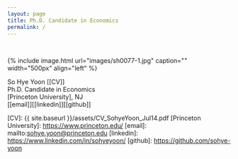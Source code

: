 ```yaml
---
layout: page
title: Ph.D. Candidate in Economics   
permalink: /
---
```

<br> 

{% include image.html url="images/sh0077-1.jpg" caption="" width="500px" align="left" %}


So Hye Yoon [[CV]]<br />
Ph.D. Candidate in Economics <br />
[Princeton University], NJ <br />
[[email]][[linkedin]][[github]] <br />

[CV]: {{ site.baseurl }}/assets/CV_SohyeYoon_Jul14.pdf
[Princeton University]: https://www.princeton.edu/
[email]: mailto:sohye.yoon@princeton.edu
[linkedin]: https://www.linkedin.com/in/sohyeyoon/
[github]: https://github.com/sohye-yoon
